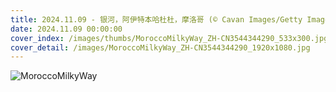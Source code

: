 ```yaml
---
title: 2024.11.09 - 银河，阿伊特本哈杜杜，摩洛哥 (© Cavan Images/Getty Images)
date: 2024.11.09 00:00:00
cover_index: /images/thumbs/MoroccoMilkyWay_ZH-CN3544344290_533x300.jpg
cover_detail: /images/MoroccoMilkyWay_ZH-CN3544344290_1920x1080.jpg
---
```


![MoroccoMilkyWay](/images/MoroccoMilkyWay_ZH-CN3544344290_1920x1080.jpg)
